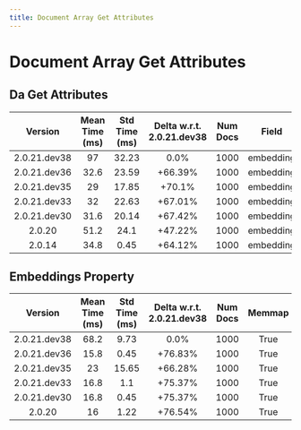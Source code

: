 ```yaml
---
title: Document Array Get Attributes
---
```

# Document Array Get Attributes

## Da Get Attributes

| Version | Mean Time (ms) | Std Time (ms) | Delta w.r.t. 2.0.21.dev38 | Num Docs | Field | Memmap | Iterations |
| :---: | :---: | :---: | :---: | :---: | :---: | :---: | :---: |
| 2.0.21.dev38 | 97 | 32.23 | 0.0% | 1000 | embedding | True | 5 |
| 2.0.21.dev36 | 32.6 | 23.59 | +66.39% | 1000 | embedding | True | 5 |
| 2.0.21.dev35 | 29 | 17.85 | +70.1% | 1000 | embedding | True | 5 |
| 2.0.21.dev33 | 32 | 22.63 | +67.01% | 1000 | embedding | True | 5 |
| 2.0.21.dev30 | 31.6 | 20.14 | +67.42% | 1000 | embedding | True | 5 |
| 2.0.20 | 51.2 | 24.1 | +47.22% | 1000 | embedding | True | 5 |
| 2.0.14 | 34.8 | 0.45 | +64.12% | 1000 | embedding | True | 5 |
## Embeddings Property

| Version | Mean Time (ms) | Std Time (ms) | Delta w.r.t. 2.0.21.dev38 | Num Docs | Memmap | Iterations |
| :---: | :---: | :---: | :---: | :---: | :---: | :---: |
| 2.0.21.dev38 | 68.2 | 9.73 | 0.0% | 1000 | True | 5 |
| 2.0.21.dev36 | 15.8 | 0.45 | +76.83% | 1000 | True | 5 |
| 2.0.21.dev35 | 23 | 15.65 | +66.28% | 1000 | True | 5 |
| 2.0.21.dev33 | 16.8 | 1.1 | +75.37% | 1000 | True | 5 |
| 2.0.21.dev30 | 16.8 | 0.45 | +75.37% | 1000 | True | 5 |
| 2.0.20 | 16 | 1.22 | +76.54% | 1000 | True | 5 |
